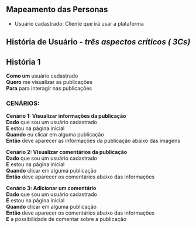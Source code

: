 ## Mapeamento das Personas
 - Usuário cadastrado: Cliente que irá usar a plataforma
 
## História de Usuário - _três aspectos críticos ( 3Cs)_

## **História 1**

**Como um** usuário cadastrado   
**Quero** me visualizar as publicações  
**Para** para interagir nas publicações

### CENÁRIOS:

**Cenário 1: Visualizar informações da publicação**  
**Dado** que sou um usuário cadastrado  
**E** estou na página inicial  
**Quando** eu clicar em alguma publicação  
**Então** deve aparecer as informações da publicação abaixo das imagens  

**Cenário 2: Visualizar comentários da publicação**  
**Dado** que sou um usuário cadastrado  
**E** estou na página inicial  
**Quando** clicar em alguma publicação  
**Então** deve aparecer os comentários abaixo das informações  

**Cenário 3: Adicionar um comentário**  
**Dado** que sou um usuário cadastrado  
**E** estou na página inicial  
**Quando** clicar em alguma publicação  
**Então** deve aparecer os comentários abaixo das informações  
**E** a possibilidade de comentar sobre a publicação  
